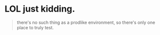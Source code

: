 # LOL just kidding.  

> there's no such thing as a prodlike environment, so there's only one place to truly test.